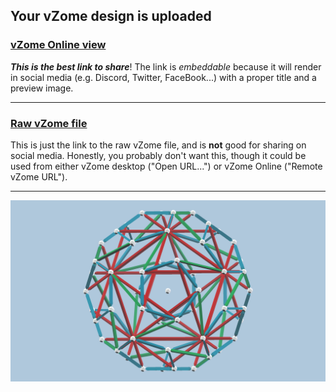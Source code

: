 ## Your vZome design is uploaded

### [vZome Online view][embed]

***This is the best link to share***!  The link is *embeddable* because it will render in social media (e.g. Discord, Twitter, FaceBook...) with a proper title and a preview image.

---

### [Raw vZome file][raw]

This is just the link to the raw vZome file, and is **not** good for
sharing on social media.
Honestly, you probably don't want this, though it could be used from either
vZome desktop ("Open URL...") or vZome Online ("Remote vZome URL").

---

![Image](<Six-axis-as-tensegrity.png>)


[embed]: <https://vzome.com/app/embed.py?url=https://raw.githubusercontent.com/vorth/vzome-sharing/main/2021/07/26/01-48-50-Six-axis-as-tensegrity/Six-axis-as-tensegrity.vZome>
[raw]: <https://raw.githubusercontent.com/vorth/vzome-sharing/main/2021/07/26/01-48-50-Six-axis-as-tensegrity/Six-axis-as-tensegrity.vZome>
